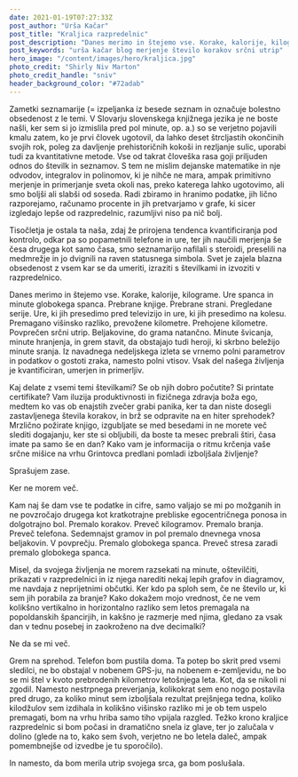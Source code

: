 ```yaml
---
date: 2021-01-19T07:27:33Z
post_author: "Urša Kačar"
post_title: "Kraljica razpredelnic"
post_description: "Danes merimo in štejemo vse. Korake, kalorije, kilograme. Ure spanca in minute globokega spanca. Prebrane knjige. Prebrane strani. Pregledane serije. Ure, ki jih presedimo pred televizijo in ure, ki jih presedimo na kolesu. Premagano višinsko razliko, prevožene kilometre. Prehojene kilometre. Povprečen srčni utrip. Beljakovine, do grama natančno. Minute švicanja, minute hranjenja, in grem stavit, da obstajajo tudi heroji, ki skrbno beležijo minute sranja. Iz navadnega nedeljskega izleta se vrnemo polni parametrov in podatkov, namesto polni vtisov. Vsak del našega življenja je kvantificiran, umerjen in primerljiv."
post_keywords: "urša kačar blog merjenje število korakov srčni utrip"
hero_image: "/content/images/hero/kraljica.jpg"
photo_credit: "Shirly Niv Marton"
photo_credit_handle: "sniv"
header_background_color: "#72adab"
---
```


Zametki seznamarije (= izpeljanka iz besede seznam in označuje bolestno obsedenost z le temi. V Slovarju slovenskega knjižnega jezika je ne boste našli, ker sem si jo izmislila pred pol minute, op. a.) so se verjetno pojavili kmalu zatem, ko je prvi človek ugotovil, da lahko deset štrcljastih okončinih svojih rok, poleg za davljenje prehistoričnih kokoši in rezljanje sulic, uporabi tudi za kvantitativne metode. Vse od takrat človeška rasa goji priljuden odnos do številk in seznamov. S tem ne mislim dejanske matematike in nje odvodov, integralov in polinomov, ki je nihče ne mara, ampak primitivno merjenje in primerjanje sveta okoli nas, preko katerega lahko ugotovimo, ali smo boljši ali slabši od soseda. Radi zbiramo in hranimo podatke, jih lično razporejamo, računamo procente in jih pretvarjamo v grafe, ki sicer izgledajo lepše od razpredelnic, razumljivi niso pa nič bolj.

Tisočletja je ostala ta naša, zdaj že prirojena tendenca kvantificiranja pod kontrolo, odkar pa so popametnili telefone in ure, ter jih naučili merjenja še česa drugega kot samo časa, smo seznamarijo nafilali s steroidi, preselili na medmrežje in jo dvignili na raven statusnega simbola. Svet je zajela blazna obsedenost z vsem kar se da umeriti, izraziti s številkami in izvoziti v razpredelnico.

Danes merimo in štejemo vse. Korake, kalorije, kilograme. Ure spanca in minute globokega spanca. Prebrane knjige. Prebrane strani. Pregledane serije. Ure, ki jih presedimo pred televizijo in ure, ki jih presedimo na kolesu. Premagano višinsko razliko, prevožene kilometre. Prehojene kilometre. Povprečen srčni utrip. Beljakovine, do grama natančno. Minute švicanja, minute hranjenja, in grem stavit, da obstajajo tudi heroji, ki skrbno beležijo minute sranja. Iz navadnega nedeljskega izleta se vrnemo polni parametrov in podatkov o gostoti zraka, namesto polni vtisov. Vsak del našega življenja je kvantificiran, umerjen in primerljiv.

Kaj delate z vsemi temi številkami? Se ob njih dobro počutite? Si printate certifikate? Vam iluzija produktivnosti in fizičnega zdravja boža ego, medtem ko vas ob enajstih zvečer grabi panika, ker ta dan niste dosegli zastavljenega števila korakov, in brž se odpravite na en hiter sprehodek? Mrzlično požirate knjigo, izgubljate se med besedami in ne morete več slediti dogajanju, ker ste si obljubili, da boste ta mesec prebrali štiri, časa imate pa samo še en dan? Kako vam je informacija o ritmu krčenja vaše srčne mišice na vrhu Grintovca predlani pomladi izboljšala življenje?

Sprašujem zase.

Ker ne morem več.

Kam naj še dam vse te podatke in cifre, samo valjajo se mi po možganih in ne povzročajo drugega kot kratkotrajne prebliske egocentričnega ponosa in dolgotrajno bol. Premalo korakov. Preveč kilogramov. Premalo branja. Preveč telefona. Sedemnajst gramov in pol premalo dnevnega vnosa beljakovin. V povprečju. Premalo globokega spanca. Preveč stresa zaradi premalo globokega spanca.

Misel, da svojega življenja ne morem razsekati na minute, oštevilčiti, prikazati v razpredelnici in iz njega narediti nekaj lepih grafov in diagramov, me navdaja z neprijetnimi občutki. Ker kdo pa sploh sem, če ne število ur, ki sem jih porabila za branje? Kako dokažem mojo vrednost, če ne vem kolikšno vertikalno in horizontalno razliko sem letos premagala na popoldanskih špancirjih, in kakšno je razmerje med njima, gledano za vsak dan v tednu posebej in zaokroženo na dve decimalki?

Ne da se mi več.

Grem na sprehod. Telefon bom pustila doma. Ta potep bo skrit pred vsemi sledilci, ne bo obstajal v nobenem GPS-ju, na nobenem e-zemljevidu, ne bo se mi štel v kvoto prebrodenih kilometrov letošnjega leta. Kot, da se nikoli ni zgodil. Namesto nestrpnega preverjanja, kolikokrat sem eno nogo postavila pred drugo, za koliko minut sem izboljšala rezultat prejšnjega tedna, koliko kilodžulov sem izdihala in kolikšno višinsko razliko mi je ob tem uspelo premagati, bom na vrhu hriba samo tiho vpijala razgled. Težko krono kraljice razpredelnic si bom počasi in dramatično snela iz glave, ter jo zalučala v dolino (glede na to, kako sem švoh, verjetno ne bo letela daleč, ampak pomembnejše od izvedbe je tu sporočilo).

In namesto, da bom merila utrip svojega srca, ga bom poslušala.
